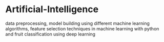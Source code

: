 # Artificial-Intelligence
data preprocessing, model building using different machine learning algorithms, feature selection techniques in machine learning with python and fruit classification using deep learning
